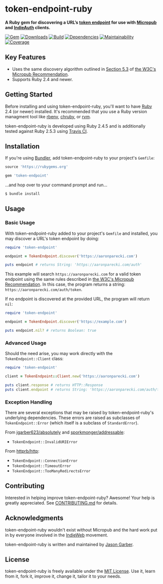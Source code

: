 # token-endpoint-ruby

**A Ruby gem for discovering a URL’s [token endpoint](https://indieweb.org/token-endpoint) for use with [Micropub](https://indieweb.org/Micropub) and [IndieAuth](https://indieweb.org/IndieAuth) clients.**

[![Gem](https://img.shields.io/gem/v/token-endpoint.svg?style=for-the-badge)](https://rubygems.org/gems/token-endpoint)
[![Downloads](https://img.shields.io/gem/dt/token-endpoint.svg?style=for-the-badge)](https://rubygems.org/gems/token-endpoint)
[![Build](https://img.shields.io/travis/com/jgarber623/token-endpoint-ruby/master.svg?style=for-the-badge)](https://travis-ci.com/jgarber623/token-endpoint-ruby)
[![Dependencies](https://img.shields.io/depfu/jgarber623/token-endpoint-ruby.svg?style=for-the-badge)](https://depfu.com/github/jgarber623/token-endpoint-ruby)
[![Maintainability](https://img.shields.io/codeclimate/maintainability/jgarber623/token-endpoint-ruby.svg?style=for-the-badge)](https://codeclimate.com/github/jgarber623/token-endpoint-ruby)
[![Coverage](https://img.shields.io/codeclimate/c/jgarber623/token-endpoint-ruby.svg?style=for-the-badge)](https://codeclimate.com/github/jgarber623/token-endpoint-ruby/code)

## Key Features

- Uses the same discovery algorithm outlined in [Section 5.3](https://www.w3.org/TR/micropub/#endpoint-discovery) of [the W3C's Micropub Recommendation](https://www.w3.org/TR/micropub/).
- Supports Ruby 2.4 and newer.

## Getting Started

Before installing and using token-endpoint-ruby, you'll want to have [Ruby](https://www.ruby-lang.org) 2.4 (or newer) installed. It's recommended that you use a Ruby version managment tool like [rbenv](https://github.com/rbenv/rbenv), [chruby](https://github.com/postmodern/chruby), or [rvm](https://github.com/rvm/rvm).

token-endpoint-ruby is developed using Ruby 2.4.5 and is additionally tested against Ruby 2.5.3 using [Travis CI](https://travis-ci.com/jgarber623/token-endpoint-ruby).

## Installation

If you're using [Bundler](https://bundler.io), add token-endpoint-ruby to your project's `Gemfile`:

```ruby
source 'https://rubygems.org'

gem 'token-endpoint'
```

…and hop over to your command prompt and run…

```sh
$ bundle install
```

## Usage

### Basic Usage

With token-endpoint-ruby added to your project's `Gemfile` and installed, you may discover a URL's token endpoint by doing:

```ruby
require 'token-endpoint'

endpoint = TokenEndpoint.discover('https://aaronparecki.com')

puts endpoint # returns String: 'https://aaronparecki.com/auth'
```

This example will search `https://aaronparecki.com` for a valid token endpoint using the same rules described in [the W3C's Micropub Recommendation](https://www.w3.org/TR/micropub/#endpoint-discovery). In this case, the program returns a string: `https://aaronparecki.com/auth/token`.

If no endpoint is discovered at the provided URL, the program will return `nil`:

```ruby
require 'token-endpoint'

endpoint = TokenEndpoint.discover('https://example.com')

puts endpoint.nil? # returns Boolean: true
```

### Advanced Usage

Should the need arise, you may work directly with the `TokenEndpoint::Client` class:

```ruby
require 'token-endpoint'

client = TokenEndpoint::Client.new('https://aaronparecki.com')

puts client.response # returns HTTP::Response
puts client.endpoint # returns String: 'https://aaronparecki.com/auth/token'
```

### Exception Handling

There are several exceptions that may be raised by token-endpoint-ruby's underlying dependencies. These errors are raised as subclasses of `TokenEndpoint::Error` (which itself is a subclass of `StandardError`).

From [jgarber623/absolutely](https://github.com/jgarber623/absolutely) and  [sporkmonger/addressable](https://github.com/sporkmonger/addressable):

- `TokenEndpoint::InvalidURIError`

From [httprb/http](https://github.com/httprb/http):

- `TokenEndpoint::ConnectionError`
- `TokenEndpoint::TimeoutError`
- `TokenEndpoint::TooManyRedirectsError`

## Contributing

Interested in helping improve token-endpoint-ruby? Awesome! Your help is greatly appreciated. See [CONTRIBUTING.md](https://github.com/jgarber623/token-endpoint-ruby/blob/master/CONTRIBUTING.md) for details.

## Acknowledgments

token-endpoint-ruby wouldn't exist without Micropub and the hard work put in by everyone involved in the [IndieWeb](https://indieweb.org) movement.

token-endpoint-ruby is written and maintained by [Jason Garber](https://sixtwothree.org).

## License

token-endpoint-ruby is freely available under the [MIT License](https://opensource.org/licenses/MIT). Use it, learn from it, fork it, improve it, change it, tailor it to your needs.
